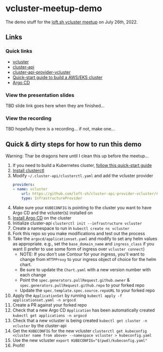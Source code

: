 # vcluster-meetup-demo

The demo stuff for the [loft.sh vcluster meetup](https://www.meetup.com/loft-meetup-san-francisco/events/286690864/) on July 26th, 2022.

## Links

### Quick links

- [vcluster](https://www.vcluster.com/)
- [cluster-api](https://cluster-api.sigs.k8s.io/)
- [cluster-api-provider-vcluster](https://github.com/loft-sh/cluster-api-provider-vcluster)
- [Quick-start guide to build a AWS/EKS cluster](./cluster-api/README.md)
- [Argo CD](https://argoproj.github.io/cd/)

### View the presentation slides

TBD slide link goes here when they are finished...

### View the recording

TBD hopefully there is a recording... if not, make one...

## Quick & dirty steps for how to run this demo

Warning: Thar be dragons here until I clean this up before the meetup...

1. If you need to build a Kubernetes cluster, [follow this quick-start guide](./cluster-api/README.md)
1. [Install clusterctl](https://cluster-api.sigs.k8s.io/user/quick-start.html#install-clusterctl)
1. Modify `~/.cluster-api/clusterctl.yaml` and add the vcluster provider
    ```yaml
    providers:
    - name: vcluster
        url: https://github.com/loft-sh/cluster-api-provider-vcluster/releases/latest/infrastructure-components.yaml
        type: InfrastructureProvider      
    ```
1. Make sure your `KUBECONFIG` is pointing to the cluster you want to have Argo CD and the vcluster(s) installed on
1. [Install Argo CD](https://argoproj.github.io/cd/) on the cluster
1. Initialize cluster-api `clusterctl init --infrastructure vcluster`
1. Create a namespace to run in `kubectl create ns vcluster`
1. Fork this repo so you make modifications and test out the process
1. Take the `argocd/applicationset.yaml` and modify to set any helm values as appropriate. e.g., set the `base_domain_name` and `ingress_class` if you want (I prefer to use some form of ingress over `vcluster connect`)
    - NOTE: If you don't use Contour for your ingress, you'll want to change from `HTTPProxy` to your ingress object of choice for the helm chart.
    - Be sure to update the `Chart.yaml` with a new version number with each change
    - Point the `spec.generators.pullRequest.github.owner` & `spec.generators.pullRequest.github.repo` to your forked repo
    - Update the `spec.template.spec.source.repoURL` to your forked repo
1. Apply the `ApplicationSet` by running `kubectl apply -f applicationset.yaml -n argocd`
1. Create a PR against your forked repo
1. Check that a new Argo CD `Application` has been automatically created `kubectl get applications -n argocd`
1. Check that a new vcluster is being created `kubectl get cluster -n vcluster` by the cluster-api
1. Get the `KUBECONFIG` for the new vcluster `clusterctl get kubeconfig <cluster name from above> --namespace vcluster > kubeconfig.yaml`
1. Use the new vcluster `export KUBECONFIG="$(pwd)/kubeconfig.yaml"`
1. Profit!
